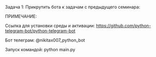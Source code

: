 Задача 1: Прикрутить бота к задачам с предыдущего семинара:

ПРИМЕЧАНИЕ:

Ссылка для установки среды и активации: https://github.com/python-telegram-bot/python-telegram-bot

Бот телеграм: @nikitax007_python_bot

Запуск командой: python main.py